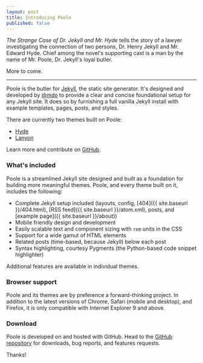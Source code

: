 ```yaml
---
layout: post
title: Introducing Poole
published: false
---
```



*The Strange Case of Dr. Jekyll and Mr. Hyde* tells the story of a lawyer investigating the connection of two persons, Dr. Henry Jekyll and Mr. Edward Hyde. Chief among the novel's supporting cast is a man by the name of Mr. Poole, Dr. Jekyll's loyal butler.

More to come.

-----

Poole is the butler for [Jekyll](http://jekyllrb.com), the static site generator. It's designed and developed by [@mdo](https://twitter.com/mdo) to provide a clear and concise foundational setup for any Jekyll site. It does so by furnishing a full vanilla Jekyll install with example templates, pages, posts, and styles.

There are currently two themes built on Poole:

* [Hyde](http://hyde.getpoole.com)
* [Lanyon](http://lanyon.getpoole.com)

Learn more and contribute on [GitHub](https://github.com/poole).

### What's included

Poole is a streamlined Jekyll site designed and built as a foundation for building more meaningful themes. Poole, and every theme built on it, includes the following:

* Complete Jekyll setup included (layouts, config, [404]({{ site.baseurl }}/404.html), [RSS feed]({{ site.baseurl }}/atom.xml), posts, and [example page]({{ site.baseurl }}/about))
* Mobile friendly design and development
* Easily scalable text and component sizing with `rem` units in the CSS
* Support for a wide gamut of HTML elements
* Related posts (time-based, because Jekyll) below each post
* Syntax highlighting, courtesy Pygments (the Python-based code snippet highlighter)

Additional features are available in individual themes.

### Browser support

Poole and its themes are by preference a forward-thinking project. In addition to the latest versions of Chrome, Safari (mobile and desktop), and Firefox, it is only compatible with Internet Explorer 9 and above.

### Download

Poole is developed on and hosted with GitHub. Head to the <a href="https://github.com/poole/poole">GitHub repository</a> for downloads, bug reports, and features requests.

Thanks!
